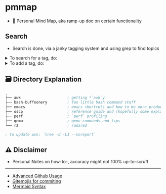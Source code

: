 # pmmap
- :brain: Personal Mind Map, aka ramp-up doc on certain functionality

## Search
- Search is done, via a janky tagging system and using grep to find topics

<details>

<Summary> To search for a tag, do: </Summary>


```sh
# The implication that you run this command at the / dir, on a *nix-based OS (or have grep running)

# template 
grep -R '<SEARCH>' . 

# ex
grep -ER '^<!-- tag:.*term.* -->' .
```
</details>

<details>

<Summary> To add a tag, do: </Summary>

```txt
# creating a html comment 
<!-- tag: term1, term2, term3, ...., term_n -->
```
</details>




## :card_file_box: Directory Explanation

```s
.
├── awk                     ; getting *`awk`y
├── bash-buffoonery         ; fun little bash command stuff
├── emacs                   ; emacs shortcuts and how to be more productive
├── oscp                    ; reference guide and (hopefully some explanations)
├── perf                    ; `perf` profiling
├── qemu                    ; qemu commands and tips
└── r2                      ; radare2 

; to update use: `tree -d -L1 --noreport`
```

## :warning: Disclaimer
- Personal Notes on how-to-<tool>, accuracy might not 100% up-to-scruff

---

- [Advanced Github Usage](https://docs.github.com/en/get-started/writing-on-github/working-with-advanced-formatting/creating-diagrams)
- [Gitemojis for commiting](https://gitmoji.dev/)
- [Mermaid Syntax](https://mermaid-js.github.io/mermaid/#/)
